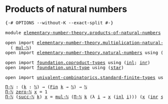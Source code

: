 # Products of natural numbers

<pre class="Agda"><a id="40" class="Symbol">{-#</a> <a id="44" class="Keyword">OPTIONS</a> <a id="52" class="Pragma">--without-K</a> <a id="64" class="Pragma">--exact-split</a> <a id="78" class="Symbol">#-}</a>

<a id="83" class="Keyword">module</a> <a id="90" href="elementary-number-theory.products-of-natural-numbers.html" class="Module">elementary-number-theory.products-of-natural-numbers</a> <a id="143" class="Keyword">where</a>

<a id="150" class="Keyword">open</a> <a id="155" class="Keyword">import</a> <a id="162" href="elementary-number-theory.multiplication-natural-numbers.html" class="Module">elementary-number-theory.multiplication-natural-numbers</a> <a id="218" class="Keyword">using</a>
  <a id="226" class="Symbol">(</a> <a id="228" href="elementary-number-theory.multiplication-natural-numbers.html#1176" class="Function">mul-ℕ</a><a id="233" class="Symbol">)</a>
<a id="235" class="Keyword">open</a> <a id="240" class="Keyword">import</a> <a id="247" href="elementary-number-theory.natural-numbers.html" class="Module">elementary-number-theory.natural-numbers</a> <a id="288" class="Keyword">using</a> <a id="294" class="Symbol">(</a><a id="295" href="elementary-number-theory.natural-numbers.html#1444" class="Datatype">ℕ</a><a id="296" class="Symbol">;</a> <a id="298" href="elementary-number-theory.natural-numbers.html#1465" class="InductiveConstructor">zero-ℕ</a><a id="304" class="Symbol">;</a> <a id="306" href="elementary-number-theory.natural-numbers.html#1478" class="InductiveConstructor">succ-ℕ</a><a id="312" class="Symbol">)</a>

<a id="315" class="Keyword">open</a> <a id="320" class="Keyword">import</a> <a id="327" href="foundation.coproduct-types.html" class="Module">foundation.coproduct-types</a> <a id="354" class="Keyword">using</a> <a id="360" class="Symbol">(</a><a id="361" href="foundation.coproduct-types.html#1239" class="InductiveConstructor">inl</a><a id="364" class="Symbol">;</a> <a id="366" href="foundation.coproduct-types.html#1262" class="InductiveConstructor">inr</a><a id="369" class="Symbol">)</a>
<a id="371" class="Keyword">open</a> <a id="376" class="Keyword">import</a> <a id="383" href="foundation.unit-type.html" class="Module">foundation.unit-type</a> <a id="404" class="Keyword">using</a> <a id="410" class="Symbol">(</a><a id="411" href="foundation.unit-type.html#999" class="InductiveConstructor">star</a><a id="415" class="Symbol">)</a>

<a id="418" class="Keyword">open</a> <a id="423" class="Keyword">import</a> <a id="430" href="univalent-combinatorics.standard-finite-types.html" class="Module">univalent-combinatorics.standard-finite-types</a> <a id="476" class="Keyword">using</a> <a id="482" class="Symbol">(</a><a id="483" href="univalent-combinatorics.standard-finite-types.html#2085" class="Function">Fin</a><a id="486" class="Symbol">)</a>
</pre>
<pre class="Agda"><a id="Π-ℕ"></a><a id="501" href="elementary-number-theory.products-of-natural-numbers.html#501" class="Function">Π-ℕ</a> <a id="505" class="Symbol">:</a> <a id="507" class="Symbol">(</a><a id="508" href="elementary-number-theory.products-of-natural-numbers.html#508" class="Bound">k</a> <a id="510" class="Symbol">:</a> <a id="512" href="elementary-number-theory.natural-numbers.html#1444" class="Datatype">ℕ</a><a id="513" class="Symbol">)</a> <a id="515" class="Symbol">→</a> <a id="517" class="Symbol">(</a><a id="518" href="univalent-combinatorics.standard-finite-types.html#2085" class="Function">Fin</a> <a id="522" href="elementary-number-theory.products-of-natural-numbers.html#508" class="Bound">k</a> <a id="524" class="Symbol">→</a> <a id="526" href="elementary-number-theory.natural-numbers.html#1444" class="Datatype">ℕ</a><a id="527" class="Symbol">)</a> <a id="529" class="Symbol">→</a> <a id="531" href="elementary-number-theory.natural-numbers.html#1444" class="Datatype">ℕ</a>
<a id="533" href="elementary-number-theory.products-of-natural-numbers.html#501" class="Function">Π-ℕ</a> <a id="537" href="elementary-number-theory.natural-numbers.html#1465" class="InductiveConstructor">zero-ℕ</a> <a id="544" href="elementary-number-theory.products-of-natural-numbers.html#544" class="Bound">x</a> <a id="546" class="Symbol">=</a> <a id="548" class="Number">1</a>
<a id="550" href="elementary-number-theory.products-of-natural-numbers.html#501" class="Function">Π-ℕ</a> <a id="554" class="Symbol">(</a><a id="555" href="elementary-number-theory.natural-numbers.html#1478" class="InductiveConstructor">succ-ℕ</a> <a id="562" href="elementary-number-theory.products-of-natural-numbers.html#562" class="Bound">k</a><a id="563" class="Symbol">)</a> <a id="565" href="elementary-number-theory.products-of-natural-numbers.html#565" class="Bound">x</a> <a id="567" class="Symbol">=</a> <a id="569" href="elementary-number-theory.multiplication-natural-numbers.html#1176" class="Function">mul-ℕ</a> <a id="575" class="Symbol">(</a><a id="576" href="elementary-number-theory.products-of-natural-numbers.html#501" class="Function">Π-ℕ</a> <a id="580" href="elementary-number-theory.products-of-natural-numbers.html#562" class="Bound">k</a> <a id="582" class="Symbol">(λ</a> <a id="585" href="elementary-number-theory.products-of-natural-numbers.html#585" class="Bound">i</a> <a id="587" class="Symbol">→</a> <a id="589" href="elementary-number-theory.products-of-natural-numbers.html#565" class="Bound">x</a> <a id="591" class="Symbol">(</a><a id="592" href="foundation.coproduct-types.html#1239" class="InductiveConstructor">inl</a> <a id="596" href="elementary-number-theory.products-of-natural-numbers.html#585" class="Bound">i</a><a id="597" class="Symbol">)))</a> <a id="601" class="Symbol">(</a><a id="602" href="elementary-number-theory.products-of-natural-numbers.html#565" class="Bound">x</a> <a id="604" class="Symbol">(</a><a id="605" href="foundation.coproduct-types.html#1262" class="InductiveConstructor">inr</a> <a id="609" href="foundation.unit-type.html#999" class="InductiveConstructor">star</a><a id="613" class="Symbol">))</a>
</pre>